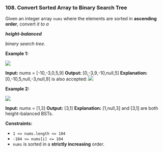 ### 108\. Convert Sorted Array to Binary Search Tree

Given an integer array `nums` where the elements are sorted in **ascending order**, convert _it to a_

**_height-balanced_**

_binary search tree_.

**Example 1:**

![](https://assets.leetcode.com/uploads/2021/02/18/btree1.jpg)

**Input:** nums = \[-10,-3,0,5,9\]
**Output:** \[0,-3,9,-10,null,5\]
**Explanation:** \[0,-10,5,null,-3,null,9\] is also accepted:
![](https://assets.leetcode.com/uploads/2021/02/18/btree2.jpg)

**Example 2:**

![](https://assets.leetcode.com/uploads/2021/02/18/btree.jpg)

**Input:** nums = \[1,3\]
**Output:** \[3,1\]
**Explanation:** \[1,null,3\] and \[3,1\] are both height-balanced BSTs.

**Constraints:**

*   `1 <= nums.length <= 104`
*   `-104 <= nums[i] <= 104`
*   `nums` is sorted in a **strictly increasing** order.
